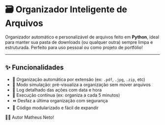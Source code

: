 # 🗃️ Organizador Inteligente de Arquivos

Organizador automático e personalizável de arquivos feito em **Python**, ideal para manter sua pasta de downloads (ou qualquer outra) sempre limpa e estruturada. Perfeito para uso pessoal ou como projeto de portfólio!

---

## ✨ Funcionalidades

- 📁 Organização automática por extensão (ex: `.pdf`, `.jpg`, `.zip`, etc)
- 🧪 Modo simulação: pré-visualiza a organização sem mover arquivos
- 📝 Log detalhado das ações com data e hora
- 🔁 Execução contínua (ex: organiza a cada 5 minutos)
- ⏪ Desfaz a última organização com segurança
- 🧩 Código modularizado e fácil de expandir

👨‍💻 Autor
Matheus Neto!